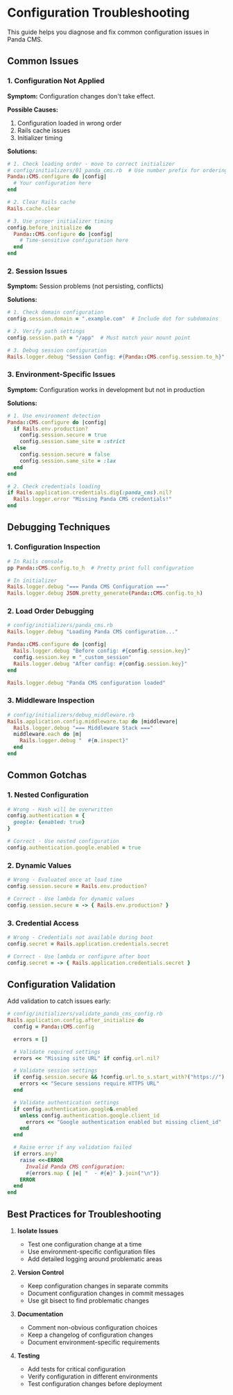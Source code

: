 # Configuration Troubleshooting

This guide helps you diagnose and fix common configuration issues in Panda CMS.

## Common Issues

### 1. Configuration Not Applied

**Symptom:** Configuration changes don't take effect.

**Possible Causes:**
1. Configuration loaded in wrong order
2. Rails cache issues
3. Initializer timing

**Solutions:**

```ruby
# 1. Check loading order - move to correct initializer
# config/initializers/01_panda_cms.rb  # Use number prefix for ordering
Panda::CMS.configure do |config|
  # Your configuration here
end

# 2. Clear Rails cache
Rails.cache.clear

# 3. Use proper initializer timing
config.before_initialize do
  Panda::CMS.configure do |config|
    # Time-sensitive configuration here
  end
end
```

### 2. Session Issues

**Symptom:** Session problems (not persisting, conflicts)

**Solutions:**

```ruby
# 1. Check domain configuration
config.session.domain = ".example.com"  # Include dot for subdomains

# 2. Verify path settings
config.session.path = "/app"  # Must match your mount point

# 3. Debug session configuration
Rails.logger.debug "Session Config: #{Panda::CMS.config.session.to_h}"
```

### 3. Environment-Specific Issues

**Symptom:** Configuration works in development but not in production

**Solutions:**

```ruby
# 1. Use environment detection
Panda::CMS.configure do |config|
  if Rails.env.production?
    config.session.secure = true
    config.session.same_site = :strict
  else
    config.session.secure = false
    config.session.same_site = :lax
  end
end

# 2. Check credentials loading
if Rails.application.credentials.dig(:panda_cms).nil?
  Rails.logger.error "Missing Panda CMS credentials!"
end
```

## Debugging Techniques

### 1. Configuration Inspection

```ruby
# In Rails console
pp Panda::CMS.config.to_h  # Pretty print full configuration

# In initializer
Rails.logger.debug "=== Panda CMS Configuration ==="
Rails.logger.debug JSON.pretty_generate(Panda::CMS.config.to_h)
```

### 2. Load Order Debugging

```ruby
# config/initializers/panda_cms.rb
Rails.logger.debug "Loading Panda CMS configuration..."

Panda::CMS.configure do |config|
  Rails.logger.debug "Before config: #{config.session.key}"
  config.session.key = "_custom_session"
  Rails.logger.debug "After config: #{config.session.key}"
end

Rails.logger.debug "Panda CMS configuration loaded"
```

### 3. Middleware Inspection

```ruby
# config/initializers/debug_middleware.rb
Rails.application.config.middleware.tap do |middleware|
  Rails.logger.debug "=== Middleware Stack ==="
  middleware.each do |m|
    Rails.logger.debug "  #{m.inspect}"
  end
end
```

## Common Gotchas

### 1. Nested Configuration

```ruby
# Wrong - Hash will be overwritten
config.authentication = {
  google: {enabled: true}
}

# Correct - Use nested configuration
config.authentication.google.enabled = true
```

### 2. Dynamic Values

```ruby
# Wrong - Evaluated once at load time
config.session.secure = Rails.env.production?

# Correct - Use lambda for dynamic values
config.session.secure = -> { Rails.env.production? }
```

### 3. Credential Access

```ruby
# Wrong - Credentials not available during boot
config.secret = Rails.application.credentials.secret

# Correct - Use lambda or configure after boot
config.secret = -> { Rails.application.credentials.secret }
```

## Configuration Validation

Add validation to catch issues early:

```ruby
# config/initializers/validate_panda_cms_config.rb
Rails.application.config.after_initialize do
  config = Panda::CMS.config

  errors = []

  # Validate required settings
  errors << "Missing site URL" if config.url.nil?

  # Validate session settings
  if config.session.secure && !config.url.to_s.start_with?("https://")
    errors << "Secure sessions require HTTPS URL"
  end

  # Validate authentication settings
  if config.authentication.google&.enabled
    unless config.authentication.google.client_id
      errors << "Google authentication enabled but missing client_id"
    end
  end

  # Raise error if any validation failed
  if errors.any?
    raise <<~ERROR
      Invalid Panda CMS configuration:
      #{errors.map { |e| "  - #{e}" }.join("\n")}
    ERROR
  end
end
```

## Best Practices for Troubleshooting

1. **Isolate Issues**
   - Test one configuration change at a time
   - Use environment-specific configuration files
   - Add detailed logging around problematic areas

2. **Version Control**
   - Keep configuration changes in separate commits
   - Document configuration changes in commit messages
   - Use git bisect to find problematic changes

3. **Documentation**
   - Comment non-obvious configuration choices
   - Keep a changelog of configuration changes
   - Document environment-specific requirements

4. **Testing**
   - Add tests for critical configuration
   - Verify configuration in different environments
   - Test configuration changes before deployment
```

